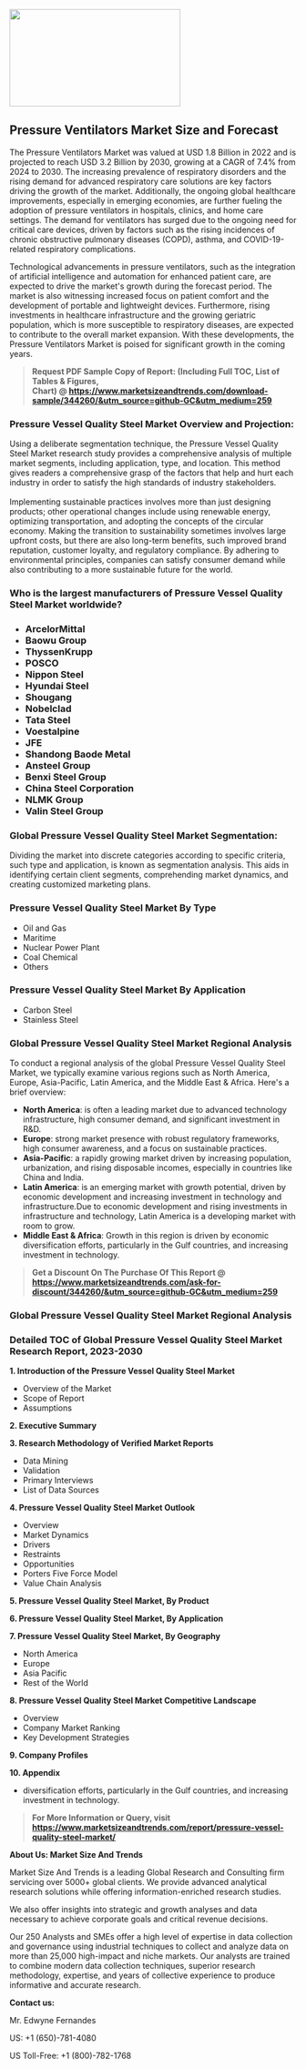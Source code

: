 <p><img class="alignnone size-medium wp-image-20088" src="https://ffe5etoiles.com/wp-content/uploads/2024/12/MST1-300x171.png" alt="" width="300" height="171" /></p><h2>Pressure Ventilators Market Size and Forecast</h2><p>The Pressure Ventilators Market was valued at USD 1.8 Billion in 2022 and is projected to reach USD 3.2 Billion by 2030, growing at a CAGR of 7.4% from 2024 to 2030. The increasing prevalence of respiratory disorders and the rising demand for advanced respiratory care solutions are key factors driving the growth of the market. Additionally, the ongoing global healthcare improvements, especially in emerging economies, are further fueling the adoption of pressure ventilators in hospitals, clinics, and home care settings. The demand for ventilators has surged due to the ongoing need for critical care devices, driven by factors such as the rising incidences of chronic obstructive pulmonary diseases (COPD), asthma, and COVID-19-related respiratory complications.</p><p>Technological advancements in pressure ventilators, such as the integration of artificial intelligence and automation for enhanced patient care, are expected to drive the market's growth during the forecast period. The market is also witnessing increased focus on patient comfort and the development of portable and lightweight devices. Furthermore, rising investments in healthcare infrastructure and the growing geriatric population, which is more susceptible to respiratory diseases, are expected to contribute to the overall market expansion. With these developments, the Pressure Ventilators Market is poised for significant growth in the coming years.</p></p><blockquote id="" class=""><strong>Request PDF Sample Copy of Report: (Including Full TOC, List of Tables &amp; Figures, Chart)&nbsp;@&nbsp;<strong><a href="https://www.marketsizeandtrends.com/download-sample/344260/&utm_source=github-GC&utm_medium=259" target="_blank">https://www.marketsizeandtrends.com/download-sample/344260/&utm_source=github-GC&utm_medium=259</a></strong></strong></blockquote><h3 id="" class="">Pressure Vessel Quality Steel Market&nbsp;Overview and Projection:</h3><p id="" class="">Using a deliberate segmentation technique, the Pressure Vessel Quality Steel Market research study provides a comprehensive analysis of multiple market segments, including application, type, and location. This method gives readers a comprehensive grasp of the factors that help and hurt each industry in order to satisfy the high standards of industry stakeholders. <br /> <br />Implementing sustainable practices involves more than just designing products; other operational changes include using renewable energy, optimizing transportation, and adopting the concepts of the circular economy. Making the transition to sustainability sometimes involves large upfront costs, but there are also long-term benefits, such improved brand reputation, customer loyalty, and regulatory compliance. By adhering to environmental principles, companies can satisfy consumer demand while also contributing to a more sustainable future for the world.</p><h3 id="" class="">Who is the largest manufacturers of&nbsp;Pressure Vessel Quality Steel Market worldwide?</h3><h3 class=""><p><ul><li>ArcelorMittal </li><li> Baowu Group </li><li> ThyssenKrupp </li><li> POSCO </li><li> Nippon Steel </li><li> Hyundai Steel </li><li> Shougang </li><li> Nobelclad </li><li> Tata Steel </li><li> Voestalpine </li><li> JFE </li><li> Shandong Baode Metal </li><li> Ansteel Group </li><li> Benxi Steel Group </li><li> China Steel Corporation </li><li> NLMK Group </li><li> Valin Steel Group</li></ul></p></h3><h3 id="" class="">Global&nbsp;Pressure Vessel Quality Steel Market Segmentation:</h3><p id="" class="">Dividing the market into discrete categories according to specific criteria, such type and application, is known as segmentation analysis. This aids in identifying certain client segments, comprehending market dynamics, and creating customized marketing plans.</p><h3 id="" class="">Pressure Vessel Quality Steel Market&nbsp;By Type</h3><p><p><ul><li>Oil and Gas</li><li> Maritime</li><li> Nuclear Power Plant</li><li> Coal Chemical</li><li> Others</p></li></ul></p></p><h3 id="" class="">Pressure Vessel Quality Steel Market&nbsp;By Application</h3><p class=""><p><ul><li>Carbon Steel</li><li> Stainless Steel</li></ul></p></p><h3 id="" class="">Global Pressure Vessel Quality Steel Market Regional Analysis</h3><p id="" class="">To conduct a regional analysis of the global Pressure Vessel Quality Steel Market, we typically examine various regions such as North America, Europe, Asia-Pacific, Latin America, and the Middle East &amp; Africa. Here's a brief overview:</p><ul><li><strong>North America</strong>: is often a leading market due to advanced technology infrastructure, high consumer demand, and significant investment in R&amp;D.</li><li><strong>Europe</strong>: strong market presence with robust regulatory frameworks, high consumer awareness, and a focus on sustainable practices.</li><li><strong>Asia-Pacific</strong>: a rapidly growing market driven by increasing population, urbanization, and rising disposable incomes, especially in countries like China and India.</li><li><strong>Latin America</strong>: is an emerging market with growth potential, driven by economic development and increasing investment in technology and infrastructure.Due to economic development and rising investments in infrastructure and technology, Latin America is a developing market with room to grow.</li><li><strong>Middle East &amp; Africa</strong>: Growth in this region is driven by economic diversification efforts, particularly in the Gulf countries, and increasing investment in technology.</li></ul><blockquote id="" class=""><strong>Get a Discount On The Purchase Of This Report @ <strong><a href="https://www.marketsizeandtrends.com/ask-for-discount/344260/&utm_source=github-GC&utm_medium=259" target="_blank">https://www.marketsizeandtrends.com/ask-for-discount/344260/&utm_source=github-GC&utm_medium=259</a></strong></strong></blockquote><h3 id="" class="">Global Pressure Vessel Quality Steel Market Regional Analysis</h3><h3 id="" class="">Detailed TOC of Global Pressure Vessel Quality Steel Market Research Report, 2023-2030</h3><p id="" class=""><strong>1. Introduction of the Pressure Vessel Quality Steel Market</strong></p><ul><li>Overview of the Market</li><li>Scope of Report</li><li>Assumptions</li></ul><p id="" class=""><strong>2. Executive Summary</strong></p><p id="" class=""><strong>3. Research Methodology of Verified Market Reports</strong></p><ul><li>Data Mining</li><li>Validation</li><li>Primary Interviews</li><li>List of Data Sources</li></ul><p id="" class=""><strong>4. Pressure Vessel Quality Steel Market Outlook</strong></p><ul><li>Overview</li><li>Market Dynamics</li><li>Drivers</li><li>Restraints</li><li>Opportunities</li><li>Porters Five Force Model</li><li>Value Chain Analysis</li></ul><p id="" class=""><strong>5. Pressure Vessel Quality Steel Market, By Product</strong></p><p id="" class=""><strong>6. Pressure Vessel Quality Steel Market, By Application</strong></p><p id="" class=""><strong>7. Pressure Vessel Quality Steel Market, By Geography</strong></p><ul><li>North America</li><li>Europe</li><li>Asia Pacific</li><li>Rest of the World</li></ul><p id="" class=""><strong>8. Pressure Vessel Quality Steel Market Competitive Landscape</strong></p><ul><li>Overview</li><li>Company Market Ranking</li><li>Key Development Strategies</li></ul><p id="" class=""><strong>9. Company Profiles</strong></p><p id="" class=""><strong>10. Appendix</strong></p><ul><li>diversification efforts, particularly in the Gulf countries, and increasing investment in technology.</li></ul><blockquote id="" class=""><strong>For More Information or Query, visit <strong><strong><a href="https://www.marketsizeandtrends.com/report/pressure-vessel-quality-steel-market/" target="_blank">https://www.marketsizeandtrends.com/report/pressure-vessel-quality-steel-market/</a></strong></strong></strong></blockquote><p id="" class=""><strong>About Us: Market Size And Trends</strong></p><p id="" class="">Market Size And Trends is a leading Global Research and Consulting firm servicing over 5000+ global clients. We provide advanced analytical research solutions while offering information-enriched research studies.</p><p id="" class="">We also offer insights into strategic and growth analyses and data necessary to achieve corporate goals and critical revenue decisions.</p><p id="" class="">Our 250 Analysts and SMEs offer a high level of expertise in data collection and governance using industrial techniques to collect and analyze data on more than 25,000 high-impact and niche markets. Our analysts are trained to combine modern data collection techniques, superior research methodology, expertise, and years of collective experience to produce informative and accurate research.</p><p id="" class=""><strong>Contact us:</strong></p><p id="" class="">Mr. Edwyne Fernandes</p><p id="" class="">US: +1 (650)-781-4080</p><p id="" class="">US Toll-Free: +1 (800)-782-1768</p>
